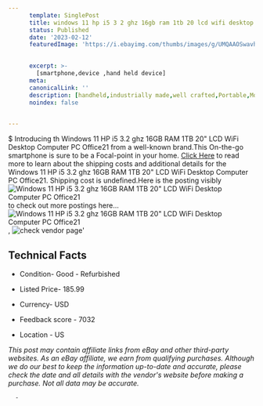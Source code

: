 ```yaml
---
      template: SinglePost
      title: windows 11 hp i5 3 2 ghz 16gb ram 1tb 20 lcd wifi desktop computer pc office21
      status: Published
      date: '2023-02-12'
      featuredImage: 'https://i.ebayimg.com/thumbs/images/g/UMQAAOSwavhjWWEb/s-l225.jpg'
       

      excerpt: >-
        [smartphone,device ,hand held device]
      meta:
      canonicalLink: ''
      description: [handheld,industrially made,well crafted,Portable,Mobile,Compact,Convenient,Lightweight,Maneuverable,Man-portable,Miniature,Carriable,Hand-held,Light,Holdable,Transportable,Mobile device,Pocket-sized,On-the-go,Wireless,Cordless,Compact size,Convenient size, smartphone,device ,hand held device]
      noindex: false
      

---
```

$
      Introducing th Windows 11 HP i5 3.2 ghz 16GB RAM 1TB 20" LCD WiFi Desktop Computer PC Office21 from a well-known brand.This On-the-go smartphone is sure to be a Focal-point in your home. [Click Here](https://www.ebay.com/itm/285016210630?hash=item425c4a3cc6%3Ag%3AUMQAAOSwavhjWWEb&mkevt=1&mkcid=1&mkrid=711-53200-19255-0&campid=%253CePNCampaignId%253E&customid=%253CreferenceId%253E&toolid=10049) to read more to learn about the shipping costs and additional details for the Windows 11 HP i5 3.2 ghz 16GB RAM 1TB 20" LCD WiFi Desktop Computer PC Office21. Shipping cost is undefined.Here is the posting visibly ![Windows 11 HP i5 3.2 ghz 16GB RAM 1TB 20" LCD WiFi Desktop Computer PC Office21](https://i.ebayimg.com/thumbs/images/g/UMQAAOSwavhjWWEb/s-l225.jpg) to check out more postings here... ![Windows 11 HP i5 3.2 ghz 16GB RAM 1TB 20" LCD WiFi Desktop Computer PC Office21](https://i.ebayimg.com/images/g/UMQAAOSwavhjWWEb/s-l960.jpg), ![check vendor page](https://origin-galleryplus.ebayimg.com/ws/web/285016210630_2_0_1/225x225.jpg,https://origin-galleryplus.ebayimg.com/ws/web/285016210630_3_0_1/225x225.jpg,https://origin-galleryplus.ebayimg.com/ws/web/285016210630_4_0_1/225x225.jpg,https://origin-galleryplus.ebayimg.com/ws/web/285016210630_5_0_1/225x225.jpg,https://origin-galleryplus.ebayimg.com/ws/web/285016210630_6_0_1/225x225.jpg)'

      

 ## Technical Facts 



     
      

 - Condition- Good - Refurbished 


      

 - Listed Price- 185.99 


      

 - Currency- USD 


      

 - Feedback score - 7032 


      

 - Location - US 


      
      

 *_This post may contain affiliate links from eBay and other third-party websites. As an eBay affiliate, we earn from qualifying purchases. Although we do our best to keep the information up-to-date and accurate, please check the date and all details with the vendor's website before making a purchase. Not all data may be accurate._*




      -
